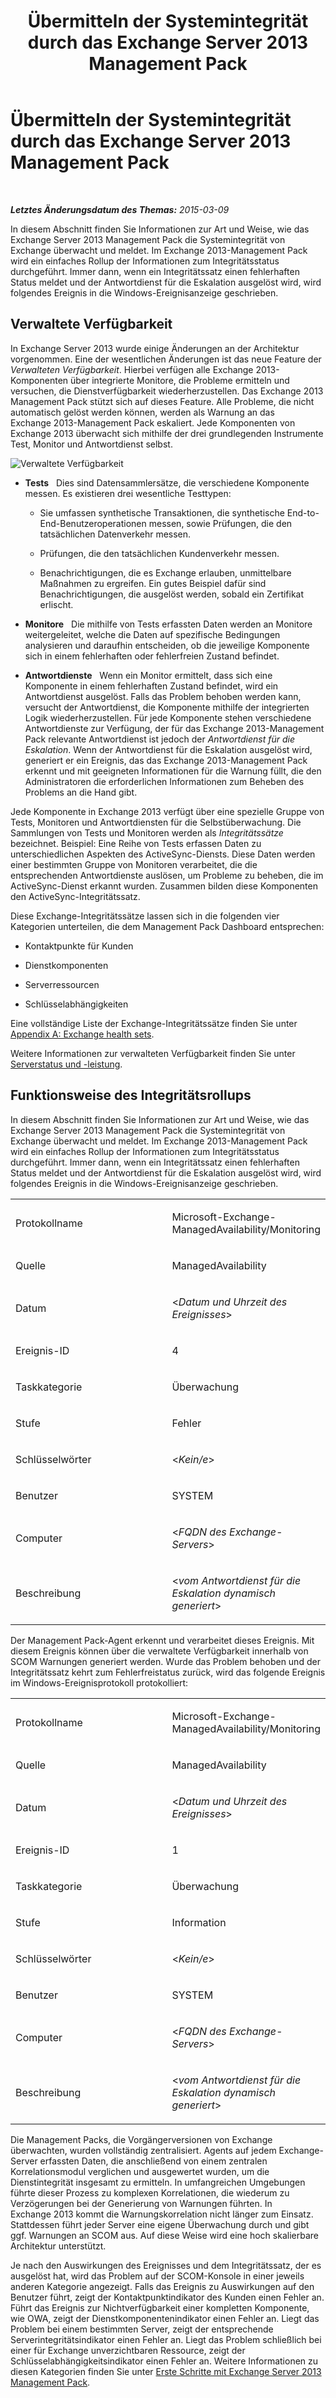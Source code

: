 ﻿---
title: Übermitteln der Systemintegrität durch das Exchange Server 2013 Management Pack
TOCTitle: Übermitteln der Systemintegrität durch das Exchange Server 2013 Management Pack
ms:assetid: 6ca8847f-93fe-458d-bd43-7afad7fdd2f4
ms:mtpsurl: https://technet.microsoft.com/de-de/library/Dn195910(v=EXCHG.150)
ms:contentKeyID: 53181886
ms.date: 04/03/2015
mtps_version: v=EXCHG.150
ms.translationtype: HT
---

# Übermitteln der Systemintegrität durch das Exchange Server 2013 Management Pack

 

_**Letztes Änderungsdatum des Themas:** 2015-03-09_

In diesem Abschnitt finden Sie Informationen zur Art und Weise, wie das Exchange Server 2013 Management Pack die Systemintegrität von Exchange überwacht und meldet. Im Exchange 2013-Management Pack wird ein einfaches Rollup der Informationen zum Integritätsstatus durchgeführt. Immer dann, wenn ein Integritätssatz einen fehlerhaften Status meldet und der Antwortdienst für die Eskalation ausgelöst wird, wird folgendes Ereignis in die Windows-Ereignisanzeige geschrieben.

## Verwaltete Verfügbarkeit

In Exchange Server 2013 wurde einige Änderungen an der Architektur vorgenommen. Eine der wesentlichen Änderungen ist das neue Feature der *Verwalteten Verfügbarkeit*. Hierbei verfügen alle Exchange 2013-Komponenten über integrierte Monitore, die Probleme ermitteln und versuchen, die Dienstverfügbarkeit wiederherzustellen. Das Exchange 2013 Management Pack stützt sich auf dieses Feature. Alle Probleme, die nicht automatisch gelöst werden können, werden als Warnung an das Exchange 2013-Management Pack eskaliert. Jede Komponenten von Exchange 2013 überwacht sich mithilfe der drei grundlegenden Instrumente Test, Monitor und Antwortdienst selbst.

![Verwaltete Verfügbarkeit](images/Dn195910.dd5febae-d05e-4089-a3f5-1691b2d9a3d7(EXCHG.150).png "Verwaltete Verfügbarkeit")

  - **Tests**   Dies sind Datensammlersätze, die verschiedene Komponente messen. Es existieren drei wesentliche Testtypen:
    
      - Sie umfassen synthetische Transaktionen, die synthetische End-to-End-Benutzeroperationen messen, sowie Prüfungen, die den tatsächlichen Datenverkehr messen.
    
      - Prüfungen, die den tatsächlichen Kundenverkehr messen.
    
      - Benachrichtigungen, die es Exchange erlauben, unmittelbare Maßnahmen zu ergreifen. Ein gutes Beispiel dafür sind Benachrichtigungen, die ausgelöst werden, sobald ein Zertifikat erlischt.

  - **Monitore**   Die mithilfe von Tests erfassten Daten werden an Monitore weitergeleitet, welche die Daten auf spezifische Bedingungen analysieren und daraufhin entscheiden, ob die jeweilige Komponente sich in einem fehlerhaften oder fehlerfreien Zustand befindet.

  - **Antwortdienste**   Wenn ein Monitor ermittelt, dass sich eine Komponente in einem fehlerhaften Zustand befindet, wird ein Antwortdienst ausgelöst. Falls das Problem behoben werden kann, versucht der Antwortdienst, die Komponente mithilfe der integrierten Logik wiederherzustellen. Für jede Komponente stehen verschiedene Antwortdienste zur Verfügung, der für das Exchange 2013-Management Pack relevante Antwortdienst ist jedoch der *Antwortdienst für die Eskalation*. Wenn der Antwortdienst für die Eskalation ausgelöst wird, generiert er ein Ereignis, das das Exchange 2013-Management Pack erkennt und mit geeigneten Informationen für die Warnung füllt, die den Administratoren die erforderlichen Informationen zum Beheben des Problems an die Hand gibt.

Jede Komponente in Exchange 2013 verfügt über eine spezielle Gruppe von Tests, Monitoren und Antwortdiensten für die Selbstüberwachung. Die Sammlungen von Tests und Monitoren werden als *Integritätssätze* bezeichnet. Beispiel: Eine Reihe von Tests erfassen Daten zu unterschiedlichen Aspekten des ActiveSync-Diensts. Diese Daten werden einer bestimmten Gruppe von Monitoren verarbeitet, die die entsprechenden Antwortdienste auslösen, um Probleme zu beheben, die im ActiveSync-Dienst erkannt wurden. Zusammen bilden diese Komponenten den ActiveSync-Integritätssatz.

Diese Exchange-Integritätssätze lassen sich in die folgenden vier Kategorien unterteilen, die dem Management Pack Dashboard entsprechen:

  - Kontaktpunkte für Kunden

  - Dienstkomponenten

  - Serverressourcen

  - Schlüsselabhängigkeiten

Eine vollständige Liste der Exchange-Integritätssätze finden Sie unter [Appendix A: Exchange health sets](appendix-a-exchange-health-sets.md).

Weitere Informationen zur verwalteten Verfügbarkeit finden Sie unter [Serverstatus und -leistung](https://technet.microsoft.com/de-de/library/jj150551\(v=exchg.150\)).

## Funktionsweise des Integritätsrollups

In diesem Abschnitt finden Sie Informationen zur Art und Weise, wie das Exchange Server 2013 Management Pack die Systemintegrität von Exchange überwacht und meldet. Im Exchange 2013-Management Pack wird ein einfaches Rollup der Informationen zum Integritätsstatus durchgeführt. Immer dann, wenn ein Integritätssatz einen fehlerhaften Status meldet und der Antwortdienst für die Eskalation ausgelöst wird, wird folgendes Ereignis in die Windows-Ereignisanzeige geschrieben.


<table>
<colgroup>
<col style="width: 50%" />
<col style="width: 50%" />
</colgroup>
<tbody>
<tr class="odd">
<td><p>Protokollname</p></td>
<td><p>Microsoft-Exchange-ManagedAvailability/Monitoring</p></td>
</tr>
<tr class="even">
<td><p>Quelle</p></td>
<td><p>ManagedAvailability</p></td>
</tr>
<tr class="odd">
<td><p>Datum</p></td>
<td><p>&lt;<em>Datum und Uhrzeit des Ereignisses</em>&gt;</p></td>
</tr>
<tr class="even">
<td><p>Ereignis-ID</p></td>
<td><p>4</p></td>
</tr>
<tr class="odd">
<td><p>Taskkategorie</p></td>
<td><p>Überwachung</p></td>
</tr>
<tr class="even">
<td><p>Stufe</p></td>
<td><p>Fehler</p></td>
</tr>
<tr class="odd">
<td><p>Schlüsselwörter</p></td>
<td><p>&lt;<em>Kein/e</em>&gt;</p></td>
</tr>
<tr class="even">
<td><p>Benutzer</p></td>
<td><p>SYSTEM</p></td>
</tr>
<tr class="odd">
<td><p>Computer</p></td>
<td><p>&lt;<em>FQDN des Exchange-Servers</em>&gt;</p></td>
</tr>
<tr class="even">
<td><p>Beschreibung</p></td>
<td><p>&lt;<em>vom Antwortdienst für die Eskalation dynamisch generiert</em>&gt;</p></td>
</tr>
</tbody>
</table>


Der Management Pack-Agent erkennt und verarbeitet dieses Ereignis. Mit diesem Ereignis können über die verwaltete Verfügbarkeit innerhalb von SCOM Warnungen generiert werden. Wurde das Problem behoben und der Integritätssatz kehrt zum Fehlerfreistatus zurück, wird das folgende Ereignis im Windows-Ereignisprotokoll protokolliert:


<table>
<colgroup>
<col style="width: 50%" />
<col style="width: 50%" />
</colgroup>
<tbody>
<tr class="odd">
<td><p>Protokollname</p></td>
<td><p>Microsoft-Exchange-ManagedAvailability/Monitoring</p></td>
</tr>
<tr class="even">
<td><p>Quelle</p></td>
<td><p>ManagedAvailability</p></td>
</tr>
<tr class="odd">
<td><p>Datum</p></td>
<td><p>&lt;<em>Datum und Uhrzeit des Ereignisses</em>&gt;</p></td>
</tr>
<tr class="even">
<td><p>Ereignis-ID</p></td>
<td><p>1</p></td>
</tr>
<tr class="odd">
<td><p>Taskkategorie</p></td>
<td><p>Überwachung</p></td>
</tr>
<tr class="even">
<td><p>Stufe</p></td>
<td><p>Information</p></td>
</tr>
<tr class="odd">
<td><p>Schlüsselwörter</p></td>
<td><p>&lt;<em>Kein/e</em>&gt;</p></td>
</tr>
<tr class="even">
<td><p>Benutzer</p></td>
<td><p>SYSTEM</p></td>
</tr>
<tr class="odd">
<td><p>Computer</p></td>
<td><p>&lt;<em>FQDN des Exchange-Servers</em>&gt;</p></td>
</tr>
<tr class="even">
<td><p>Beschreibung</p></td>
<td><p>&lt;<em>vom Antwortdienst für die Eskalation dynamisch generiert</em>&gt;</p></td>
</tr>
</tbody>
</table>


Die Management Packs, die Vorgängerversionen von Exchange überwachten, wurden vollständig zentralisiert. Agents auf jedem Exchange-Server erfassten Daten, die anschließend von einem zentralen Korrelationsmodul verglichen und ausgewertet wurden, um die Dienstintegrität insgesamt zu ermitteln. In umfangreichen Umgebungen führte dieser Prozess zu komplexen Korrelationen, die wiederum zu Verzögerungen bei der Generierung von Warnungen führten. In Exchange 2013 kommt die Warnungskorrelation nicht länger zum Einsatz. Stattdessen führt jeder Server eine eigene Überwachung durch und gibt ggf. Warnungen an SCOM aus. Auf diese Weise wird eine hoch skalierbare Architektur unterstützt.

Je nach den Auswirkungen des Ereignisses und dem Integritätssatz, der es ausgelöst hat, wird das Problem auf der SCOM-Konsole in einer jeweils anderen Kategorie angezeigt. Falls das Ereignis zu Auswirkungen auf den Benutzer führt, zeigt der Kontaktpunktindikator des Kunden einen Fehler an. Führt das Ereignis zur Nichtverfügbarkeit einer kompletten Komponente, wie OWA, zeigt der Dienstkomponentenindikator einen Fehler an. Liegt das Problem bei einem bestimmten Server, zeigt der entsprechende Serverintegritätsindikator einen Fehler an. Liegt das Problem schließlich bei einer für Exchange unverzichtbaren Ressource, zeigt der Schlüsselabhängigkeitsindikator einen Fehler an. Weitere Informationen zu diesen Kategorien finden Sie unter [Erste Schritte mit Exchange Server 2013 Management Pack](getting-started-with-exchange-server-2013-management-pack.md).


